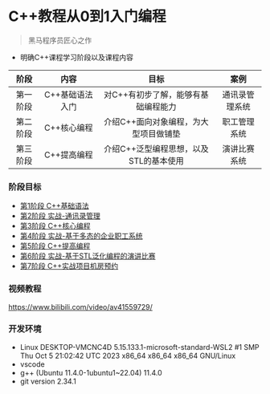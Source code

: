 # C++教程从0到1入门编程
> 黑马程序员匠心之作
* 明确C++课程学习阶段以及课程内容

| 阶段     | 内容            | 目标                                   | 案例           |
|:--------:|:---------------:|:--------------------------------------:|:--------------:|
| 第一阶段 | C++基础语法入门 | 对C++有初步了解，能够有基础编程能力    | 通讯录管理系统 |
| 第二阶段 | C++核心编程     | 介绍C++面向对象编程，为大型项目做铺垫  | 职工管理系统   |
| 第三阶段 | C++提高编程     | 介绍C++泛型编程思想，以及STL的基本使用 | 演讲比赛系统   |

### 阶段目标
- [第1阶段 C++基础语法]()
- [第2阶段 实战-通讯录管理]()
- [第3阶段 C++核心编程]()
- [第4阶段 实战-基于多态的企业职工系统]()
- [第5阶段 C++提高编程]()
- [第6阶段 实战-基于STL泛化编程的演讲比赛]()
- [第7阶段 C++实战项目机房预约]()

### 视频教程

https://www.bilibili.com/video/av41559729/


### 开发环境 

- Linux DESKTOP-VMCNC4D 5.15.133.1-microsoft-standard-WSL2 #1 SMP Thu Oct 5 21:02:42 UTC 2023 x86_64 x86_64 x86_64 GNU/Linux
- vscode
- g++ (Ubuntu 11.4.0-1ubuntu1~22.04) 11.4.0
- git version 2.34.1


